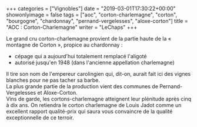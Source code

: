 +++
categories = ["Vignobles"]
date = "2019-03-01T17:30:22+00:00"
showonlyimage = false
tags = ["aoc", "corton-charlemagne", "corton", "bourgogne", "chardonnay", "pernand-vergelesses", "aloxe-corton"]
title = "AOC : Corton-Charlemagne"
writer = "LeChaps"
+++

Le grand cru corton-charlemagne provient de la partie haute de la « montagne de Corton », propice au chardonnay :

* cépage qui a aujourd'hui totalement remplacé l'aligoté
* autorisé jusqu'en 1948 (dans l'ancienne appellation charlemagne)

Il tire son nom de l'empereur carolingien qui, dit-on, aurait fait ici des vignes blanches pour ne pas tacher sa barbe.  
La plus grande partie de la production vient des communes de Pernand-Vergelesses et Aloxe-Corton.  
Vins de garde, les cortons-charlemagne atteignent leur plénitude après cinq à dix ans. On retiendra le corton charlemagne de Louis Jadot comme un excellent rapport qualité-prix qui saura vous convaincre de la qualité exceptionnelle de ce terroir.